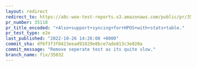 ```yaml
---
layout: redirect
redirect_to: https://a8c-woo-test-reports.s3.amazonaws.com/public/pr/35118/e2e/index.html
pr_number: 35118
pr_title_encoded: "+Also+support+syncing+for+HPOS+with+stats+table."
pr_test_type: e2e
last_published: "2022-10-26 14:26:08 +0000"
commit_sha: df6f3f3f0423eead91829e8bce7ade813c3e020a
commit_message: "Remove seperate test as its quite slow."
branch_name: fix/35032
---
```

